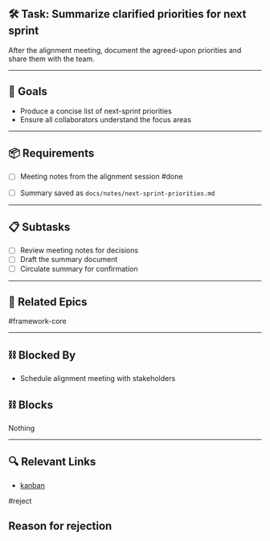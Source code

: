 ## 🛠️ Task: Summarize clarified priorities for next sprint

After the alignment meeting, document the agreed-upon priorities and share them with the team.

---

## 🎯 Goals
- Produce a concise list of next-sprint priorities
- Ensure all collaborators understand the focus areas

---

## 📦 Requirements
- [ ] Meeting notes from the alignment session #done 

- [ ] Summary saved as `docs/notes/next-sprint-priorities.md`

---

## 📋 Subtasks
- [ ] Review meeting notes for decisions
- [ ] Draft the summary document
- [ ] Circulate summary for confirmation

---

## 🔗 Related Epics
#framework-core

---

## ⛓️ Blocked By
- Schedule alignment meeting with stakeholders

## ⛓️ Blocks
Nothing

---

## 🔍 Relevant Links
- [kanban](../boards/kanban.md)

#reject

## Reason for rejection
